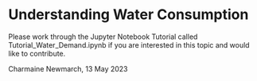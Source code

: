 # Understanding Water Consumption

Please work through the Jupyter Notebook Tutorial called Tutorial_Water_Demand.ipynb if you are interested in this topic and would like to contribute.


Charmaine Newmarch, 13 May 2023
